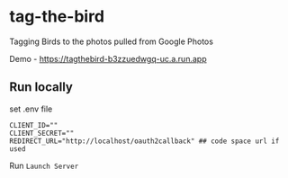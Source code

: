 # tag-the-bird
Tagging Birds to the photos pulled from Google Photos

Demo - https://tagthebird-b3zzuedwgq-uc.a.run.app

## Run locally 
set .env file 
```
CLIENT_ID=""
CLIENT_SECRET=""
REDIRECT_URL="http://localhost/oauth2callback" ## code space url if used
```

Run `Launch Server`